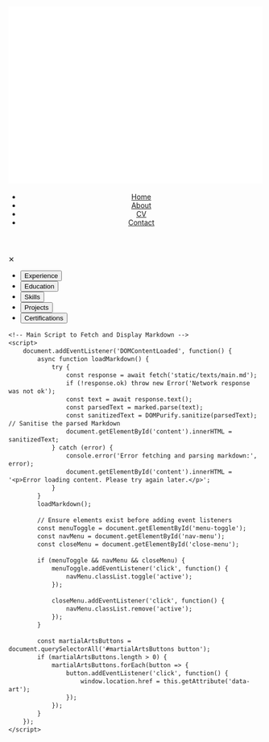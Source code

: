 <!DOCTYPE html>
<html lang="en-GB">
<head>
    <meta charset="UTF-8">
    <meta name="viewport" content="width=device-width, initial-scale=1.0">
    <title>Home</title>
    <link rel="stylesheet" href="https://cdnjs.cloudflare.com/ajax/libs/font-awesome/5.15.4/css/all.min.css">
    <link rel="stylesheet" href="static/css/style.css">
    <link rel="icon" type="image/png" sizes="32x32" href="./emoji-expression-glared-shocked-surprised.ico">
    <link rel="apple-touch-icon" sizes="180x180" href="./emoji-expression-glared-shocked-surprised.ico">
    <link rel="manifest" href="site.webmanifest">
    <script src="https://cdn.jsdelivr.net/npm/marked/marked.min.js"></script>
    <script src="https://cdn.jsdelivr.net/npm/exif-js"></script>
    <script src="https://cdnjs.cloudflare.com/ajax/libs/dompurify/2.3.6/purify.min.js"></script> <!-- Add DOMPurify library -->
    <meta name="description" content="description">
    <meta property="og:title" content="Home">
    <meta property="og:description" content="home">
    <meta property="og:image" content="https://example.com/images/og-image.png">
    <meta property="og:url" content="https://example.com">
    <meta property="og:type" content="website">
    <meta name="twitter:card" content="summary_large_image">
    <meta name="twitter:title" content="Home">
    <meta name="twitter:description" content="description">
    <meta name="twitter:image" content="https://example.com/images/twitter-image.png">
</head>
<body>
    <header>
        <div class="container">
            <a href="/">
                <img src="static/images/white-logo.png" alt="logo" class="logo">
            </a>
            <div class="menu-toggle" id="menu-toggle">
                <div class="bar"></div>
                <div class="bar"></div>
                <div class="bar"></div>
            </div>
        </div>
        <nav class="main-navbar" id="main-navbar">
            <ul class="navbar">
                <li><a href="/">Home</a></li>
                <li><a href="./about">About</a></li>
                <li><a href="./curriculum-vitae.pdf">CV</a></li>
                <li><a href="./contact">Contact</a></li>
            </ul>
        </nav>
    </header>
    <nav id="nav-menu">
         <div class="close-menu" id="close-menu">✕</div>
        <ul id="martialArtsButtons">
            <li><button class="btn-custom button-3d" data-art="./experience">Experience</button></li>
            <li><button class="btn-custom button-3d" data-art="./education">Education</button></li>
            <li><button class="btn-custom button-3d" data-art="./skills">Skills</button></li>
            <li><button class="btn-custom button-3d" data-art="./projects">Projects</button></li>
            <li><button class="btn-custom button-3d" data-art="./certifications">Certifications</button></li>
        </ul>
    </nav>
    <div id="content"></div>
    
    <!-- Main Script to Fetch and Display Markdown -->
    <script>
        document.addEventListener('DOMContentLoaded', function() {
            async function loadMarkdown() {
                try {
                    const response = await fetch('static/texts/main.md');
                    if (!response.ok) throw new Error('Network response was not ok');
                    const text = await response.text();
                    const parsedText = marked.parse(text);
                    const sanitizedText = DOMPurify.sanitize(parsedText); // Sanitise the parsed Markdown
                    document.getElementById('content').innerHTML = sanitizedText;
                } catch (error) {
                    console.error('Error fetching and parsing markdown:', error);
                    document.getElementById('content').innerHTML = '<p>Error loading content. Please try again later.</p>';
                }
            }
            loadMarkdown();

            // Ensure elements exist before adding event listeners
            const menuToggle = document.getElementById('menu-toggle');
            const navMenu = document.getElementById('nav-menu');
            const closeMenu = document.getElementById('close-menu');

            if (menuToggle && navMenu && closeMenu) {
                menuToggle.addEventListener('click', function() {
                    navMenu.classList.toggle('active');
                });

                closeMenu.addEventListener('click', function() {
                    navMenu.classList.remove('active');
                });
            }

            const martialArtsButtons = document.querySelectorAll('#martialArtsButtons button');
            if (martialArtsButtons.length > 0) {
                martialArtsButtons.forEach(button => {
                    button.addEventListener('click', function() {
                        window.location.href = this.getAttribute('data-art');
                    });
                });
            }
        });
    </script>

